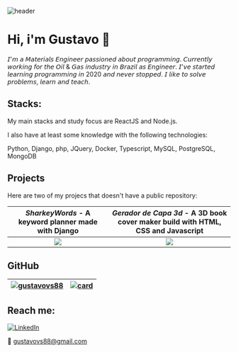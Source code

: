 ![header](https://capsule-render.vercel.app/api?type=waving&color=0:000000,100:F58840&section=header&fontColor=EADEDE&text=Welcome!&fontSize=40)


# Hi, i'm Gustavo 👋


𝘐'𝘮 𝘢 𝘔𝘢𝘵𝘦𝘳𝘪𝘢𝘭𝘴 𝘌𝘯𝘨𝘪𝘯𝘦𝘦𝘳 𝘱𝘢𝘴𝘴𝘪𝘰𝘯𝘦𝘥 𝘢𝘣𝘰𝘶𝘵 𝘱𝘳𝘰𝘨𝘳𝘢𝘮𝘮𝘪𝘯𝘨. 𝘊𝘶𝘳𝘳𝘦𝘯𝘵𝘭𝘺 𝘸𝘰𝘳𝘬𝘪𝘯𝘨 𝘧𝘰𝘳 𝘵𝘩𝘦 𝘖𝘪𝘭 & 𝘎𝘢𝘴 𝘪𝘯𝘥𝘶𝘴𝘵𝘳𝘺 𝘪𝘯 𝘉𝘳𝘢𝘻𝘪𝘭 𝘢𝘴 𝘌𝘯𝘨𝘪𝘯𝘦𝘦𝘳.
𝘐'𝘷𝘦 𝘴𝘵𝘢𝘳𝘵𝘦𝘥 𝘭𝘦𝘢𝘳𝘯𝘪𝘯𝘨 𝘱𝘳𝘰𝘨𝘳𝘢𝘮𝘮𝘪𝘯𝘨 𝘪𝘯 2020 𝘢𝘯𝘥 𝘯𝘦𝘷𝘦𝘳 𝘴𝘵𝘰𝘱𝘱𝘦𝘥.
𝘐 𝘭𝘪𝘬𝘦 𝘵𝘰 𝘴𝘰𝘭𝘷𝘦 𝘱𝘳𝘰𝘣𝘭𝘦𝘮𝘴, 𝘭𝘦𝘢𝘳𝘯 𝘢𝘯𝘥 𝘵𝘦𝘢𝘤𝘩.

## Stacks:
  
My main stacks and study focus are ReactJS and Node.js.

I also have at least some knowledge with the following technologies:

Python, Django, php, JQuery, Docker, Typescript, MySQL, PostgreSQL, MongoDB


## Projects

Here are two of my projecs that doesn't have a public repository:



|     ***SharkeyWords*** - A keyword planner made with Django      | ***Gerador de Capa 3d*** - A 3D book cover maker build with HTML, CSS and Javascript |
| :--------------------------------------------------------: | :----------------------------------------------------------: |
| ![](https://gustavovs88.github.io/images/sharkeywords-min.gif) | ![](https://gustavovs88.github.io/images/resetei-capa-3d.gif) |




## GitHub
  
  
| [![gustavovs88](https://github-readme-stats.vercel.app/api/top-langs/?username=gustavovs88&hide=html&layout=compact&theme=dark)](https://github.com/gustavovs88/) | [![card](https://github-readme-stats.vercel.app/api?username=gustavovs88&theme=dark)](https://github.com/gustavovs88/) |
| ------------------------------------------------------------ | ------------------------------------------------------------ |



  



## Reach me:
  
[![LinkedIn](https://img.shields.io/badge/linkedin-%230077B5.svg?style=for-the-badge&logo=linkedin&logoColor=white)](https://br.linkedin.com/gustavo-veloso-da-silveira/)

:email: gustavovs88@gmail.com
  
<!---
gustavovs88/gustavovs88 is a ✨ special ✨ repository because its `README.md` (this file) appears on your GitHub profile.
You can click the Preview link to take a look at your changes.
![reversal](https://capsule-render.vercel.app/api?type=shark&height=50&color=0:000000,100:F58840&section=footer&fontColor=EADEDE&fontSize=40&reversal=true)
--->
